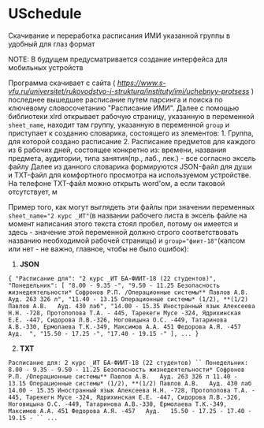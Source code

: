 # USchedule
Скачивание и переработка расписания ИМИ указанной группы в удобный для глаз формат

NOTE: В будущем предусматривается создание интерфейса для мобильных устройств

Программа скачивает с сайта ( *https://www.s-vfu.ru/universitet/rukovodstvo-i-struktura/instituty/imi/uchebnyy-protsess* ) последнее вышедшее расписание путем парсинга и поиска по ключевому словосочетанию "Расписание ИМИ".
Далее с помощью библиотеки xlrd открывает рабочую страницу, указанную в переменной `sheet_name`, находит там группу, указанную в переменной `group` и приступает к созданию словарика, состоящего из элементов:
	1. Группа, для которой создано расписание
	2. Расписание предметов для каждого из 6 рабочих дней, состоящее конкретно из: времени, названия предмета, аудитории, типа занятия(пр., лаб., лек.) - все согласно эксель файлу
Далее из данного словарика формируются JSON-файл для души и TXT-файл для комфортного просмотра на используемом устройстве. На телефоне TXT-файл можно открыть word'ом, а если таковой отсутствует, м

Пример того, как могут выглядеть эти файлы при значении переменных `sheet_name="2 курс _ИТ"`(в названии рабочего листа в эксель файле на момент написания этого текста стоял пробел, потому он имеется и здесь - значение этой переменной должно строго соответствовать названию необходимой рабочей страницы) и `group="фиит-18"`(капсом или нет - не важно, главное, чтобы не было ошибок):

1. **JSON**

`
	{
	"Расписание для": "2 курс _ИТ БА-ФИИТ-18 (22 студентов)",
	"Понедельник": [
		"8.00 - 9.35 -",
		"9.50 - 11.25 Безопасность жизнедеятельности* Софронов Р.П. /Операционные системы** Павлов А.В.   Ауд. 263 326 л",
		"11.40 - 13.15 Операционные системы* (1/2), **(1/2) Павлов А.В.   Ауд. 430 лаб",
		"14.00 - 15.35 Иностранный язык Алексеева Н.Н. -728, Протопопова Т.А. - 445, Тарекегн Мусе -324, Ядрихинская Е.Е. -447, Сидорова Л.В.-326, Ноговицына О.С. -449, Татаринова А.В.-330, Ермолаева Т.К.-349, Максимов А.А. 451 Федорова А.Я. -457   Ауд.  ",
		"15.50 - 17.25 -",
		"17.40 - 19.15 -"
	],
		...
	}
`

2. **TXT**

`
	Расписание для: 2 курс _ИТ БА-ФИИТ-18 (22 студентов)
``
	Понедельник:
		8.00 - 9.35 -
		9.50 - 11.25 Безопасность жизнедеятельности* Софронов Р.П. /Операционные системы** Павлов А.В.   Ауд. 263 326 л
		11.40 - 13.15 Операционные системы* (1/2), **(1/2) Павлов А.В.   Ауд. 430 лаб
		14.00 - 15.35 Иностранный язык Алексеева Н.Н. -728, Протопопова Т.А. - 445, Тарекегн Мусе -324, Ядрихинская Е.Е. -447, Сидорова Л.В.-326, Ноговицына О.С. -449, Татаринова А.В.-330, Ермолаева Т.К.-349, Максимов А.А. 451 Федорова А.Я. -457   Ауд.  
		15.50 - 17.25 -
		17.40 - 19.15 -
``
	...
`